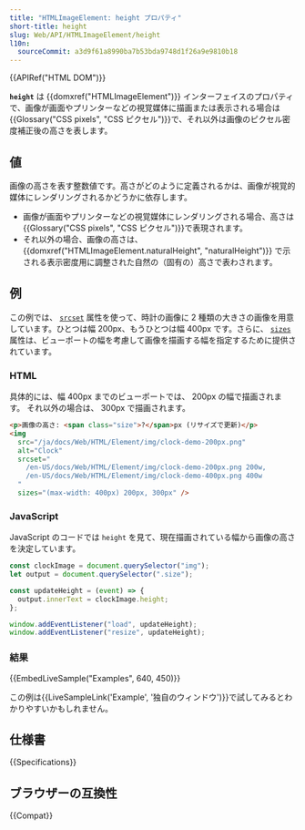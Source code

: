 ```yaml
---
title: "HTMLImageElement: height プロパティ"
short-title: height
slug: Web/API/HTMLImageElement/height
l10n:
  sourceCommit: a3d9f61a8990ba7b53bda9748d1f26a9e9810b18
---
```


{{APIRef("HTML DOM")}}

**`height`** は {{domxref("HTMLImageElement")}} インターフェイスのプロパティで、画像が画面やプリンターなどの視覚媒体に描画または表示される場合は {{Glossary("CSS pixels", "CSS ピクセル")}}で、それ以外は画像のピクセル密度補正後の高さを表します。

## 値

画像の高さを表す整数値です。高さがどのように定義されるかは、画像が視覚的媒体にレンダリングされるかどうかに依存します。

- 画像が画面やプリンターなどの視覚媒体にレンダリングされる場合、高さは {{Glossary("CSS pixels", "CSS ピクセル")}}で表現されます。
- それ以外の場合、画像の高さは、 {{domxref("HTMLImageElement.naturalHeight", "naturalHeight")}} で示される表示密度用に調整された自然の（固有の）高さで表わされます。

## 例

この例では、 [`srcset`](/ja/docs/Web/HTML/Element/img#srcset) 属性を使って、時計の画像に 2 種類の大きさの画像を用意しています。ひとつは幅 200px、もうひとつは幅 400px です。さらに、 [`sizes`](/ja/docs/Web/HTML/Element/img#sizes) 属性は、ビューポートの幅を考慮して画像を描画する幅を指定するために提供されています。

### HTML

具体的には、幅 400px までのビューポートでは、 200px の幅で描画されます。
それ以外の場合は、 300px で描画されます。

```html
<p>画像の高さ: <span class="size">?</span>px (リサイズで更新)</p>
<img
  src="/ja/docs/Web/HTML/Element/img/clock-demo-200px.png"
  alt="Clock"
  srcset="
    /en-US/docs/Web/HTML/Element/img/clock-demo-200px.png 200w,
    /en-US/docs/Web/HTML/Element/img/clock-demo-400px.png 400w
  "
  sizes="(max-width: 400px) 200px, 300px" />
```

### JavaScript

JavaScript のコードでは `height` を見て、現在描画されている幅から画像の高さを決定しています。

```js
const clockImage = document.querySelector("img");
let output = document.querySelector(".size");

const updateHeight = (event) => {
  output.innerText = clockImage.height;
};

window.addEventListener("load", updateHeight);
window.addEventListener("resize", updateHeight);
```

### 結果

{{EmbedLiveSample("Examples", 640, 450)}}

この例は{{LiveSampleLink('Example', '独自のウィンドウ')}}で試してみるとわかりやすいかもしれません。

## 仕様書

{{Specifications}}

## ブラウザーの互換性

{{Compat}}
